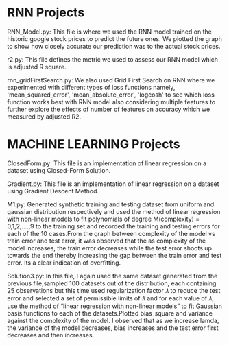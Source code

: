 # RNN Projects

RNN_Model.py:
This file is where we used the RNN model trained on the historic google stock prices to predict the future ones. We plotted the graph to show how closely accurate our prediction  was to the actual stock prices.

r2.py:
This file defines the metric we used to assess our RNN model which is adjusted R square.

rnn_gridFirstSearch.py:
We also used Grid First Search on RNN where we experimented with different types of loss functions namely, 'mean_squared_error', 'mean_absolute_error', 'logcosh' to see which loss function works best with RNN model also considering multiple features to further explore the effects of number of features on accuracy which we measured by adjusted R2.

#  MACHINE LEARNING Projects

ClosedForm.py:
This file is an implementation of linear regression on a dataset using Closed-Form Solution.

Gradient.py:
This file is an implementation of linear regression on a dataset using Gradient Descent Method.

M1.py:
Generated synthetic training and testing dataset from uniform and gaussian distribution respectively and used the method of linear regression with non-linear models to fit polynomials of degree M(complexity) = 0,1,2,....,9 to the training set and recorded the training and testing errors for each of the 10 cases.From the graph  between complexity of the model vs train error and test error, it was observed that the as complexity of the model increases, the train error decreases while the test error shoots up towards the end thereby  increasing the gap between the train error and test error. Its a clear indication of overfitting.

Solution3.py:
In this file, I again used the same dataset generated from the previous file,sampled 100 datasets out of the distribution, each containing 25 observations  but this time  used regularization factor 𝜆 to reduce the test error and selected a set of permissible limits of  𝜆 and for each value of 𝜆, use the method of “linear regression with non-linear models” to fit Gaussian basis functions to each of the datasets.Plotted bias_square and variance against the complexity of the model. I observed that as we increase lamda, the variance of the model decreases, bias increases and the test error first decreases and then increases.
